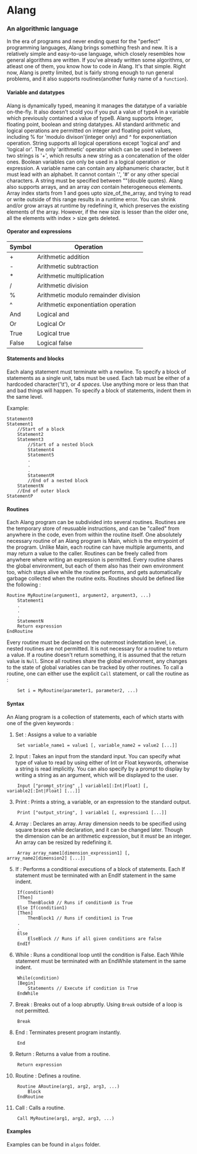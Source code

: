 # Alang
### An algorithmic language

In the era of programs and never ending quest for the "perfect" programming languages, Alang brings something fresh and new. It is a relatively simple and easy-to-use language, which closely resembles how general algorithms are written. If you've already written some algorithms, or atleast one of them, you know how to code in Alang. It's that simple. Right now, Alang is pretty limited, but is fairly strong enough to run general problems, and it also supports routines(another funky name of a `function`).

#### Variable and datatypes

Alang is dynamically typed, meaning it manages the datatype of a variable on-the-fly. It also doesn't scold you if you put a value of typeA in a variable which previously contained a value of typeB. Alang supports integer, floating point, boolean and string datatypes. All standard arithmetic and logical operations are permitted on integer and floating point values, including % for 'modulo divison'(integer only) and ^ for exponentiation operation. String supports all logical operations except 'logical and' and 'logical or'. The only 'arithmetic' operator which can be used in between two strings is '+', which results a new string as a concatenation of the older ones. Boolean variables can only be used in a logical operation or expression.
A variable name can contain any alphanumeric character, but it must lead with an alphabet. It cannot contain '.', '#' or any other special characters. A string must be specified between ""(double quotes).
Alang also supports arrays, and an array *can* contain heterogeneous elements. Array index starts from 1 and goes upto size_of_the_array, and trying to read or write outside of this range results in a runtime error. You can shrink and/or grow arrays at runtime by redefining it, which preserves the existing elements of the array. However, if the new size is lesser than the older one, all the elements with index > size gets deleted.

#### Operator and expressions

| Symbol | Operation |
| --- | --- |
| + | Arithmetic addition |
| - | Arithmetic subtraction |
| * | Arithmetic multiplication |
| / | Arithmetic division |
| % | Arithmetic modulo remainder division |
| ^ | Arithmetic exponentiation operation |
| And | Logical and |
| Or | Logical Or |
| True | Logical true |
| False | Logical false |

#### Statements and blocks

Each alang statement must terminate with a newline. To specify a block of statements as a single unit, tabs must be used. Each tab must be either of a hardcoded character('\t'), or *4 spaces*. Use anything more or less than that and bad things will happen. To specify a block of statements, indent them in the same level.

Example:

    Statement0
    Statement1
        //Start of a block
        Statement2
        Statement3
            //Start of a nested block
            Statement4
            Statement5
            .
            .
            .
            StatementM
            //End of a nested block
        StatementN
        //End of outer block
    StatementP

#### Routines

Each Alang program can be subdivided into several routines. Routines are the temporary store of reusuable instructions, and can be "called" from anywhere in the code, even from within the routine itself. One absolutely necessary routine of an Alang program is Main, which is the entrypoint of the program. Unlike Main, each routine can have multiple arguments, and may return a value to the caller. Routines can be freely called from anywhere where writing an expression is permitted. Every routine shares the global environment, but each of them also has their own environment too, which stays alive while the routine performs, and gets automatically garbage collected when the routine exits. Routines should be defined like the following :

```
Routine MyRoutine(argument1, argument2, argument3, ...)
    Statement1
    .
    .
    .
    StatementN
    Return expression
EndRoutine
```

Every routine must be declared on the outermost indentation level, i.e. nested routines are not permitted.
It is not necessary for a routine to return a value. If a routine doesn't return something, it is assumed that the return value is `Null`. Since all routines share the global environment, any changes to the state of global variables can be tracked by other routines. To call a routine, one can either use the explicit `Call` statement, or call the routine as :

```
    Set i = MyRoutine(parameter1, parameter2, ...)
```

#### Syntax

An Alang program is a collection of statements, each of which starts with one of the given keywords :

1. Set : Assigns a value to a variable
```
    Set variable_name1 = value1 [, variable_name2 = value2 [...]]
```

2. Input : Takes an input from the standard input. You can specify what type of value to read by using either of Int or Float keywords, otherwise a string is read implicitly. You can also specify by a prompt to display by writing a string as an argument, which will be displayed to the user.
```
    Input ["prompt_string" ,] variable1[:Int|Float] [, variable2[:Int|Float] [...]]
```

3. Print : Prints a string, a variable, or an expression to the standard output.
```
    Print ["output_string", ] variable1 [, expression1 [...]]
```

4. Array : Declares an array. Array dimension needs to be specified using square braces while declaration, and it can be changed later. Though the dimension can be an arithmetic expression, but it *must* be an integer. An array can be resized by redefining it.
```
    Array array_name1[dimension_expression1] [, array_name2[dimension2] [...]]
```

5. If : Performs a conditional executions of a block of statements. Each If statement must be terminated with an EndIf statement in the same indent.
```
    If(condition0)
    [Then]
        ThenBlock0 // Runs if condition0 is True
    Else If(condition1)
    [Then]
        ThenBlock1 // Runs if condition1 is True
    .
    .
    Else
        ElseBlock // Runs if all given conditions are false
    EndIf
```

6. While : Runs a conditional loop until the condition is False. Each While statement must be terminated with an EndWhile statement in the same indent.
```
    While(condition)
    [Begin]
        Statements // Execute if condition is True
    EndWhile
```

7. Break : Breaks out of a loop abruptly. Using `Break` outside of a loop is not permitted.
```
    Break
```

8. End : Terminates present program instantly.
```
    End
```

9. Return : Returns a value from a routine.
```
    Return expression
```

10. Routine : Defines a routine.
```
    Routine ARoutine(arg1, arg2, arg3, ...)
        Block
    EndRoutine
```

11. Call : Calls a routine.
```
    Call MyRoutine(arg1, arg2, arg3, ...)
```

#### Examples

Examples can be found in `algos` folder.
